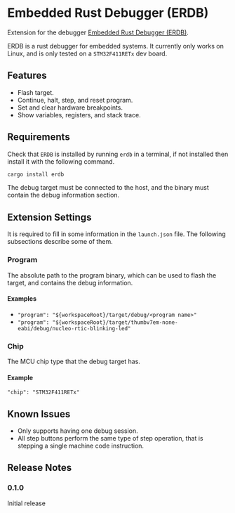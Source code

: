 # Embedded Rust Debugger (ERDB)

Extension for the debugger [Embedded Rust Debugger (ERDB)](https://github.com/Blinningjr/erdb).

ERDB is a rust debugger for embedded systems.
It currently only works on Linux, and is only tested on a `STM32F411RETx` dev board. 

## Features

* Flash target.
* Continue, halt, step, and reset program.
* Set and clear hardware breakpoints.
* Show variables, registers, and stack trace.

## Requirements

Check that `ERDB` is installed by running `erdb` in a terminal, if not installed then install it with the following command.

```sh
cargo install erdb
```

The debug target must be connected to the host, and the binary must contain the debug information section.

## Extension Settings

It is required to fill in some information in the `launch.json` file.
The following subsections describe some of them.

### Program

The absolute path to the program binary, which can be used to flash the target, and contains the debug information.

#### Examples
* `"program": "${workspaceRoot}/target/debug/<program name>"`
* `"program": "${workspaceRoot}/target/thumbv7em-none-eabi/debug/nucleo-rtic-blinking-led"`

### Chip

The MCU chip type that the debug target has.

#### Example
`"chip": "STM32F411RETx"`

## Known Issues

* Only supports having one debug session.
* All step buttons perform the same type of step operation, that is stepping a single machine code instruction.

## Release Notes

### 0.1.0

Initial release
